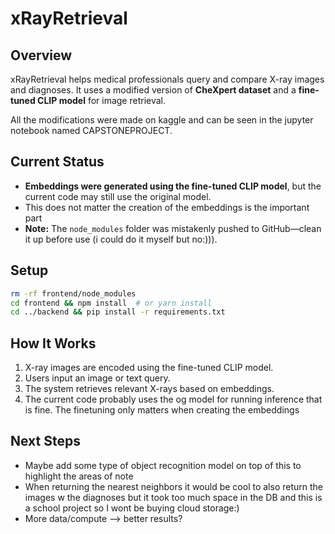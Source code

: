 # xRayRetrieval

## Overview
xRayRetrieval helps medical professionals query and compare X-ray images and diagnoses. It uses a modified version of **CheXpert dataset** and a **fine-tuned CLIP model** for image retrieval.

All the modifications were made on kaggle and can be seen in the jupyter notebook named CAPSTONEPROJECT.

## Current Status
- **Embeddings were generated using the fine-tuned CLIP model**, but the current code may still use the original model.
- This does not matter the creation of the embeddings is the important part
- **Note:** The `node_modules` folder was mistakenly pushed to GitHub—clean it up before use (i could do it myself but no:))).

## Setup
```bash
rm -rf frontend/node_modules
cd frontend && npm install  # or yarn install
cd ../backend && pip install -r requirements.txt
```

## How It Works
1. X-ray images are encoded using the fine-tuned CLIP model.
2. Users input an image or text query.
3. The system retrieves relevant X-rays based on embeddings.
4. The current code probably uses the og model for running inference that is fine. The finetuning only matters when
   creating the embeddings

## Next Steps
- Maybe add some type of object recognition model on top of this to highlight the areas of note
- When returning the nearest neighbors it would be cool to also return the images w the diagnoses
  but it took too much space in the DB and this is a school project so I wont be buying
  cloud storage:)
- More data/compute --> better results? 

